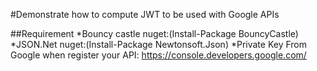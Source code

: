 #Demonstrate how to compute JWT to be used with Google APIs

##Requirement
*Bouncy castle nuget:(Install-Package BouncyCastle)
*JSON.Net nuget:(Install-Package Newtonsoft.Json)
*Private Key From Google when register your API: https://console.developers.google.com/
